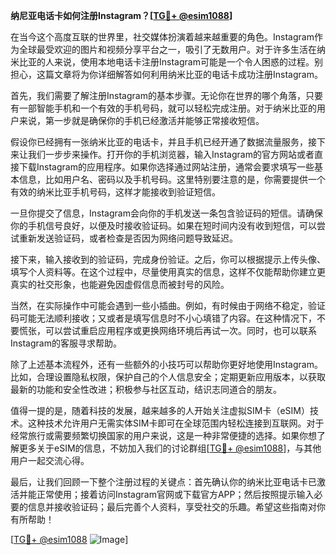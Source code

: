 **纳尼亚电话卡如何注册Instagram？[[TG💪+ @esim1088](https://t.me/s/esim1088)]**

在当今这个高度互联的世界里，社交媒体扮演着越来越重要的角色。Instagram作为全球最受欢迎的图片和视频分享平台之一，吸引了无数用户。对于许多生活在纳米比亚的人来说，使用本地电话卡注册Instagram可能是一个令人困惑的过程。别担心，这篇文章将为你详细解答如何利用纳米比亚的电话卡成功注册Instagram。

首先，我们需要了解注册Instagram的基本步骤。无论你在世界的哪个角落，只要有一部智能手机和一个有效的手机号码，就可以轻松完成注册。对于纳米比亚的用户来说，第一步就是确保你的手机已经激活并能够正常接收短信。

假设你已经拥有一张纳米比亚的电话卡，并且手机已经开通了数据流量服务，接下来让我们一步步来操作。打开你的手机浏览器，输入Instagram的官方网站或者直接下载Instagram的应用程序。如果你选择通过网站注册，通常会要求填写一些基本信息，比如用户名、密码以及手机号码。这里特别要注意的是，你需要提供一个有效的纳米比亚手机号码，这样才能接收到验证短信。

一旦你提交了信息，Instagram会向你的手机发送一条包含验证码的短信。请确保你的手机信号良好，以便及时接收验证码。如果在短时间内没有收到短信，可以尝试重新发送验证码，或者检查是否因为网络问题导致延迟。

接下来，输入接收到的验证码，完成身份验证。之后，你可以根据提示上传头像、填写个人资料等。在这个过程中，尽量使用真实的信息，这样不仅能帮助你建立更真实的社交形象，也能避免因虚假信息而被封号的风险。

当然，在实际操作中可能会遇到一些小插曲。例如，有时候由于网络不稳定，验证码可能无法顺利接收；又或者是填写信息时不小心填错了内容。在这种情况下，不要慌张，可以尝试重启应用程序或更换网络环境后再试一次。同时，也可以联系Instagram的客服寻求帮助。

除了上述基本流程外，还有一些额外的小技巧可以帮助你更好地使用Instagram。比如，合理设置隐私权限，保护自己的个人信息安全；定期更新应用版本，以获取最新的功能和安全性改进；积极参与社区互动，结识志同道合的朋友。

值得一提的是，随着科技的发展，越来越多的人开始关注虚拟SIM卡（eSIM）技术。这种技术允许用户无需实体SIM卡即可在全球范围内轻松连接到互联网。对于经常旅行或需要频繁切换国家的用户来说，这是一种非常便捷的选择。如果你想了解更多关于eSIM的信息，不妨加入我们的讨论群组[[TG💪+ @esim1088](https://t.me/s/esim1088)]，与其他用户一起交流心得。

最后，让我们回顾一下整个注册过程的关键点：首先确认你的纳米比亚电话卡已激活并能正常使用；接着访问Instagram官网或下载官方APP；然后按照提示输入必要的信息并接收验证码；最后完善个人资料，享受社交的乐趣。希望这些指南对你有所帮助！

[[TG💪+ @esim1088](https://t.me/s/esim1088) ![Image](https://i.postimg.cc/4NQfJmqS/Snipaste-2025-05-13-00-14-12.png)]
